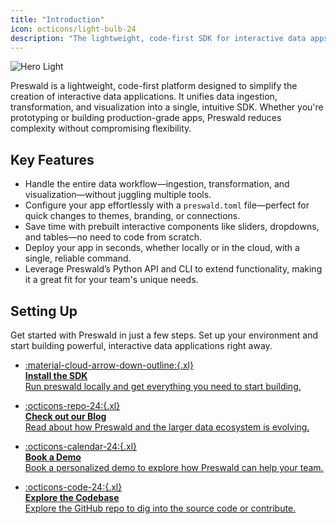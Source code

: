 ```yaml
---
title: "Introduction"
icon: octicons/light-bulb-24
description: "The lightweight, code-first SDK for interactive data apps."
---
```


<img
  className="block dark:hidden"
  src="/img/preswald-hero.png"
  alt="Hero Light"
/>

Preswald is a lightweight, code-first platform designed to simplify the creation of interactive data applications. It unifies data ingestion, transformation, and visualization into a single, intuitive SDK. Whether you're prototyping or building production-grade apps, Preswald reduces complexity without compromising flexibility.

## Key Features

- Handle the entire data workflow—ingestion, transformation, and visualization—without juggling multiple tools.
- Configure your app effortlessly with a `preswald.toml` file—perfect for quick changes to themes, branding, or connections.
- Save time with prebuilt interactive components like sliders, dropdowns, and tables—no need to code from scratch.
- Deploy your app in seconds, whether locally or in the cloud, with a single, reliable command.
- Leverage Preswald’s Python API and CLI to extend functionality, making it a great fit for your team's unique needs.

## Setting Up

Get started with Preswald in just a few steps. Set up your environment and start building powerful, interactive data applications right away.


<div class="grid cards black-text" markdown>

- [:material-cloud-arrow-down-outline:{.xl} 
<br/>__Install the SDK__ 
<br/>Run preswald locally and get everything you need to start building.](https://pypi.org/project/preswald/)


- [:octicons-repo-24:{.xl} 
<br/>__Check out our Blog__ 
<br/>Read about how Preswald and the larger data ecosystem is evolving.](https://blog.structuredlabs.com/)

- [:octicons-calendar-24:{.xl} 
<br/>__Book a Demo__ 
<br/>Book a personalized demo to explore how Preswald can help your team.](https://cal.com/structured)

- [:octicons-code-24:{.xl} 
<br/>__Explore the Codebase__ 
<br/> Explore the GitHub repo to dig into the source code or contribute.](https://github.com/StructuredLabs/preswald)

</div>

